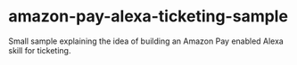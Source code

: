 # amazon-pay-alexa-ticketing-sample
Small sample explaining the idea of building an Amazon Pay enabled Alexa skill for ticketing.
